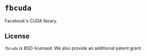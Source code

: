 # `fbcuda`

Facebook's CUDA library.

## License

`fbcuda` is BSD-licensed. We also provide an additional patent
grant.
